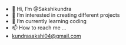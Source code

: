 - 👋 Hi, I’m @Sakshikundra
- 👀 I’m interested in creating different projects 
- 🌱 I’m currently learning coding 
- 📫 How to reach me ...
- kundrasakshi04@gmail.com

<!---
Sakshikundra/Sakshikundra is a ✨ special ✨ repository because its `README.md` (this file) appears on your GitHub profile.
You can click the Preview link to take a look at your changes.
--->
